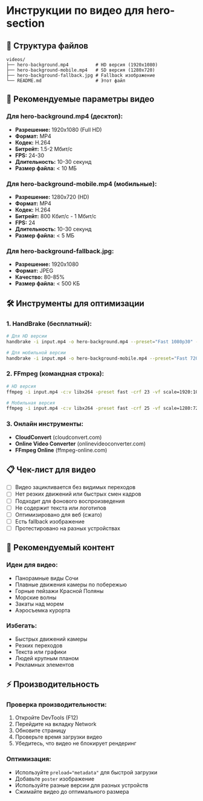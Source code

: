 # Инструкции по видео для hero-section

## 📁 Структура файлов
```
videos/
├── hero-background.mp4          # HD версия (1920x1080)
├── hero-background-mobile.mp4   # SD версия (1280x720)
├── hero-background-fallback.jpg # Fallback изображение
└── README.md                    # Этот файл
```

## 🎥 Рекомендуемые параметры видео

### Для hero-background.mp4 (десктоп):
- **Разрешение:** 1920x1080 (Full HD)
- **Формат:** MP4
- **Кодек:** H.264
- **Битрейт:** 1.5-2 Мбит/с
- **FPS:** 24-30
- **Длительность:** 10-30 секунд
- **Размер файла:** < 10 МБ

### Для hero-background-mobile.mp4 (мобильные):
- **Разрешение:** 1280x720 (HD)
- **Формат:** MP4
- **Кодек:** H.264
- **Битрейт:** 800 Кбит/с - 1 Мбит/с
- **FPS:** 24
- **Длительность:** 10-30 секунд
- **Размер файла:** < 5 МБ

### Для hero-background-fallback.jpg:
- **Разрешение:** 1920x1080
- **Формат:** JPEG
- **Качество:** 80-85%
- **Размер файла:** < 500 КБ

## 🛠️ Инструменты для оптимизации

### 1. HandBrake (бесплатный):
```bash
# Для HD версии
handbrake -i input.mp4 -o hero-background.mp4 --preset="Fast 1080p30" --vb=2000

# Для мобильной версии
handbrake -i input.mp4 -o hero-background-mobile.mp4 --preset="Fast 720p30" --vb=800
```

### 2. FFmpeg (командная строка):
```bash
# HD версия
ffmpeg -i input.mp4 -c:v libx264 -preset fast -crf 23 -vf scale=1920:1080 -c:a aac -b:a 128k hero-background.mp4

# Мобильная версия
ffmpeg -i input.mp4 -c:v libx264 -preset fast -crf 25 -vf scale=1280:720 -c:a aac -b:a 96k hero-background-mobile.mp4
```

### 3. Онлайн инструменты:
- **CloudConvert** (cloudconvert.com)
- **Online Video Converter** (onlinevideoconverter.com)
- **FFmpeg Online** (ffmpeg-online.com)

## 📋 Чек-лист для видео

- [ ] Видео зацикливается без видимых переходов
- [ ] Нет резких движений или быстрых смен кадров
- [ ] Подходит для фонового воспроизведения
- [ ] Не содержит текста или логотипов
- [ ] Оптимизировано для веб (сжато)
- [ ] Есть fallback изображение
- [ ] Протестировано на разных устройствах

## 🎯 Рекомендуемый контент

### Идеи для видео:
- Панорамные виды Сочи
- Плавные движения камеры по побережью
- Горные пейзажи Красной Поляны
- Морские волны
- Закаты над морем
- Аэросъемка курорта

### Избегать:
- Быстрых движений камеры
- Резких переходов
- Текста или графики
- Людей крупным планом
- Рекламных элементов

## ⚡ Производительность

### Проверка производительности:
1. Откройте DevTools (F12)
2. Перейдите на вкладку Network
3. Обновите страницу
4. Проверьте время загрузки видео
5. Убедитесь, что видео не блокирует рендеринг

### Оптимизация:
- Используйте `preload="metadata"` для быстрой загрузки
- Добавьте `poster` изображение
- Используйте разные версии для разных устройств
- Сжимайте видео до оптимального размера

